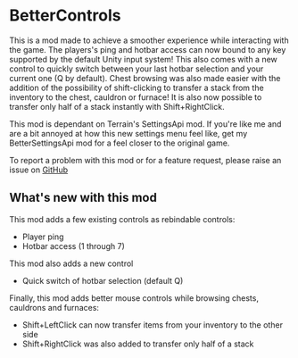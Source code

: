 # BetterControls

This is a mod made to achieve a smoother experience while interacting with the game. 
The players's ping and hotbar access can now bound to any key supported by the default Unity input system!
This also comes with a new control to quickly switch between your last hotbar selection and your current one (Q by default).
Chest browsing was also made easier with the addition of the possibility of shift-clicking to transfer a stack from the inventory to the chest, cauldron or furnace! 
It is also now possible to transfer only half of a stack instantly with Shift+RightClick.

This mod is dependant on Terrain's SettingsApi mod. 
If you're like me and are a bit annoyed at how this new settings menu feel like, get my BetterSettingsApi mod for a feel closer to the original game.

To report a problem with this mod or for a feature request, please raise an issue on [GitHub](https://github.com/oliviersamson/Muck-BetterControls/issues "GitHub")

## What's new with this mod
This mod adds a few existing controls as rebindable controls:
- Player ping
- Hotbar access (1 through 7)

This mod also adds a new control
- Quick switch of hotbar selection (default Q)

Finally, this mod adds better mouse controls while browsing chests, cauldrons and furnaces:
- Shift+LeftClick can now transfer items from your inventory to the other side
- Shift+RightClick was also added to transfer only half of a stack
